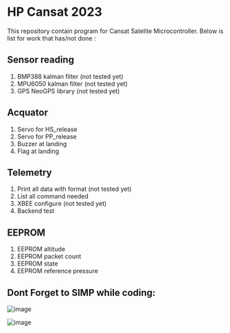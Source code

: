 # HP Cansat 2023

This repository contain program for Cansat Satelite Microcontroller.
Below is list for work that has/not done : 

Sensor reading 
-
1. BMP388 kalman filter (not tested yet)
2. MPU6050 kalman filter (not tested yet)
3. GPS NeoGPS library (not tested yet)

Acquator 
-
1. Servo for HS_release
2. Servo for PP_release
3. Buzzer at landing
4. Flag at landing

Telemetry
-
1. Print all data with format (not tested yet)
2. List all command needed
3. XBEE configure (not tested yet)
4. Backend test

EEPROM
-
1. EEPROM altitude
2. EEPROM packet count
3. EEPROM state
4. EEPROM reference pressure


Dont Forget to SIMP while coding: 
-

![image](https://c4.wallpaperflare.com/wallpaper/990/162/571/hololive-hololive-english-nanashi-mumei-simple-background-hd-wallpaper-preview.jpg)


![image](https://drive.google.com/uc?export=view&id=1ykeL8m0ut5kaXM9GFstVWWu1EuM7Mie1)

